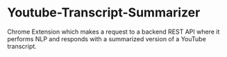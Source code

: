 # Youtube-Transcript-Summarizer
Chrome Extension which makes a request to a backend REST API where it performs NLP and responds with a summarized version of a YouTube transcript.
